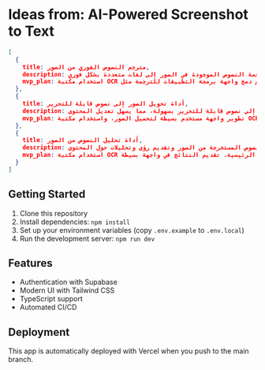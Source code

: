 # Ideas from: AI-Powered Screenshot to Text

```json
[
  {
    title: مترجم النصوص الفوري من الصور,
    description: أداة تستخدم الذكاء الاصطناعي لترجمة النصوص الموجودة في الصور إلى لغات متعددة بشكل فوري.,
    mvp_plan: استخدام مكتبة OCR لاستخراج النصوص من الصور، ثم دمج واجهة برمجة التطبيقات للترجمة مثل Google Translate. يمكن بناء واجهة بسيطة لتحميل الصور وعرض الترجمة.
  },
  {
    title: أداة تحويل الصور إلى نصوص قابلة للتحرير,
    description: منصة تتيح للمستخدمين تحويل لقطات الشاشة أو الصور إلى نصوص قابلة للتحرير بسهولة، مما يسهل تعديل المحتوى.,
    mvp_plan: تطوير واجهة مستخدم بسيطة لتحميل الصور، واستخدام مكتبة OCR لاستخراج النصوص، ثم توفير محرر نصوص بسيط لتعديل النصوص المستخرجة.
  },
  {
    title: أداة تحليل النصوص من الصور,
    description: خدمة تستخدم الذكاء الاصطناعي لتحليل النصوص المستخرجة من الصور وتقديم رؤى وتحليلات حول المحتوى.,
    mvp_plan: استخدام مكتبة OCR لاستخراج النصوص، ثم تطبيق نماذج تحليل النصوص مثل تحليل المشاعر أو استخراج الكلمات الرئيسية. تقديم النتائج في واجهة بسيطة.
  }
]
```

## Getting Started

1. Clone this repository
2. Install dependencies: `npm install`
3. Set up your environment variables (copy `.env.example` to `.env.local`)
4. Run the development server: `npm run dev`

## Features

- Authentication with Supabase
- Modern UI with Tailwind CSS
- TypeScript support
- Automated CI/CD

## Deployment

This app is automatically deployed with Vercel when you push to the main branch.